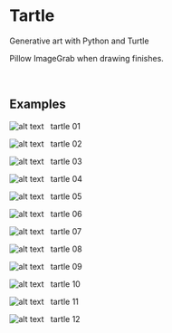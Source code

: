 # Tartle
Generative art with Python and Turtle

Pillow ImageGrab when drawing finishes.

&nbsp;
## Examples

![alt text](./tartle01/tart.png)
&nbsp;
tartle 01
&nbsp;

![alt text](./tartle02/tart.png)
&nbsp;
tartle 02
&nbsp;

![alt text](./tartle03/tart.png)
&nbsp;
tartle 03
&nbsp;

![alt text](./tartle04/tart.png)
&nbsp;
tartle 04
&nbsp;

![alt text](./tartle05/tart.png)
&nbsp;
tartle 05
&nbsp;

![alt text](./tartle06/tart.png)
&nbsp;
tartle 06
&nbsp;

![alt text](./tartle07/tart.png)
&nbsp;
tartle 07
&nbsp;

![alt text](./tartle08/tart.png)
&nbsp;
tartle 08
&nbsp;

![alt text](./tartle09/tart.png)
&nbsp;
tartle 09
&nbsp;

![alt text](./tartle10/tart.png)
&nbsp;
tartle 10
&nbsp;

![alt text](./tartle11/tart.png)
&nbsp;
tartle 11
&nbsp;

![alt text](./tartle12/tart.png)
&nbsp;
tartle 12
&nbsp;
